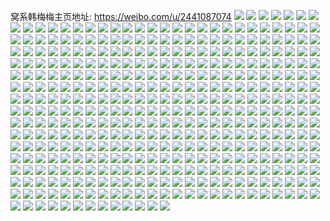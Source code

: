 窝系韩梅梅主页地址: https://weibo.com/u/2441087074 
![](https://wx4.sinaimg.cn/mw2000/91800862gy1h94x8lfsxlj21o0280u0x.jpg) 
![](https://wx4.sinaimg.cn/mw2000/91800862gy1h94x8i2te9j20zu1bswmx.jpg) 
![](https://wx4.sinaimg.cn/mw2000/91800862gy1h926am99cmj20u0140n4k.jpg) 
![](https://wx4.sinaimg.cn/mw2000/91800862gy1h926c8pahfj20u01407c0.jpg) 
![](https://wx4.sinaimg.cn/mw2000/91800862gy1h8ytl2ix1bj21o01o0b29.jpg) 
![](https://wx4.sinaimg.cn/mw2000/91800862gy1h8pv87jjobj22c0340qv6.jpg) 
![](https://wx4.sinaimg.cn/mw2000/91800862gy1h8pv88ldgyj21o0280e81.jpg) 
![](https://wx4.sinaimg.cn/mw2000/91800862gy1h8ilmtrz04j20u0140qf3.jpg) 
![](https://wx4.sinaimg.cn/mw2000/91800862gy1h8ilmstefcj20u014048x.jpg) 
![](https://wx4.sinaimg.cn/mw2000/91800862gy1h8ilmuq4b1j20u0140qdz.jpg) 
![](https://wx4.sinaimg.cn/mw2000/91800862gy1h7unqvkk6cj20u0140tgi.jpg) 
![](https://wx4.sinaimg.cn/mw2000/91800862gy1h7unqxa21rj20u01407d3.jpg) 
![](https://wx4.sinaimg.cn/mw2000/91800862gy1h7unqtuk17j20u0140ajt.jpg) 
![](https://wx4.sinaimg.cn/mw2000/91800862gy1h7e83n4mzsj20u01407a3.jpg) 
![](https://wx4.sinaimg.cn/mw2000/91800862gy1h7e83mdcedj21910u0dm4.jpg) 
![](https://wx4.sinaimg.cn/mw2000/91800862gy1h6topu2oz3j20u014044p.jpg) 
![](https://wx4.sinaimg.cn/mw2000/91800862gy1h6topv4bf2j20u0140tfm.jpg) 
![](https://wx4.sinaimg.cn/mw2000/91800862gy1h6topvx2ydj20u01400z2.jpg) 
![](https://wx4.sinaimg.cn/mw2000/91800862gy1h6topwpe1qj20u0140tef.jpg) 
![](https://wx4.sinaimg.cn/mw2000/91800862gy1h6topxj2zmj20u00u0tfv.jpg) 
![](https://wx4.sinaimg.cn/mw2000/91800862gy1h6topyb541j20u014077e.jpg) 
![](https://wx4.sinaimg.cn/mw2000/91800862gy1h6toqwf65dj20u01hcwom.jpg) 
![](https://wx4.sinaimg.cn/mw2000/91800862gy1h6toqyllaij20u014010z.jpg) 
![](https://wx4.sinaimg.cn/mw2000/91800862gy1h6toqzb017j20u0140wm6.jpg) 
![](https://wx4.sinaimg.cn/mw2000/91800862gy1h6tnv7h1zwj20u0140tg3.jpg) 
![](https://wx4.sinaimg.cn/mw2000/91800862gy1h6tnvavykoj20u0140n1j.jpg) 
![](https://wx4.sinaimg.cn/mw2000/91800862gy1h6tnv63gmqj21040u07cy.jpg) 
![](https://wx4.sinaimg.cn/mw2000/91800862gy1h6tnv88abvj20u0140ahv.jpg) 
![](https://wx4.sinaimg.cn/mw2000/91800862gy1h6tnv902rwj20u0140gsi.jpg) 
![](https://wx4.sinaimg.cn/mw2000/91800862gy1h6tnv6ocdnj20u0140q9e.jpg) 
![](https://wx4.sinaimg.cn/mw2000/91800862gy1h6tnvaby08j20u0140agk.jpg) 
![](https://wx4.sinaimg.cn/mw2000/91800862gy1h6sf1fq8a6j22801o0hdt.jpg) 
![](https://wx4.sinaimg.cn/mw2000/91800862gy1h6sf1gz3paj22801o07wh.jpg) 
![](https://wx4.sinaimg.cn/mw2000/91800862gy1h6r76i404qj20u0140ais.jpg) 
![](https://wx4.sinaimg.cn/mw2000/91800862gy1h6r76lemrij20u014045z.jpg) 
![](https://wx4.sinaimg.cn/mw2000/91800862gy1h6r76h774rj20u0141gv1.jpg) 
![](https://wx4.sinaimg.cn/mw2000/91800862gy1h6r76lwgjqj20u01407at.jpg) 
![](https://wx4.sinaimg.cn/mw2000/91800862gy1h6isfou8ylj20u01400yr.jpg) 
![](https://wx4.sinaimg.cn/mw2000/91800862gy1h6hxjxf6kcj20u0140gxv.jpg) 
![](https://wx4.sinaimg.cn/mw2000/91800862gy1h6hxjy7yodj20u0140476.jpg) 
![](https://wx4.sinaimg.cn/mw2000/91800862gy1h6hxov1687j20u0140ajh.jpg) 
![](https://wx4.sinaimg.cn/mw2000/91800862gy1h6hxky7hxwj20u0140dlt.jpg) 
![](https://wx4.sinaimg.cn/mw2000/91800862gy1h61vdykl9aj21o0280npe.jpg) 
![](https://wx4.sinaimg.cn/mw2000/91800862gy1h61ve5c5apj21o0280qi6.jpg) 
![](https://wx4.sinaimg.cn/mw2000/91800862gy1h61vkxe73hj21rl2csb2a.jpg) 
![](https://wx4.sinaimg.cn/mw2000/91800862gy1h61vlhpvhcj20n01dsgm2.jpg) 
![](https://wx4.sinaimg.cn/mw2000/91800862gy1h5uwpwcfuhj21ua2gdb29.jpg) 
![](https://wx4.sinaimg.cn/mw2000/91800862gy1h5kdxq30nkj20ty13xtee.jpg) 
![](https://wx4.sinaimg.cn/mw2000/91800862gy1h5gw76jc5cj20u0141439.jpg) 
![](https://wx4.sinaimg.cn/mw2000/91800862gy1h5gw75sv1lj20u0140ags.jpg) 
![](https://wx4.sinaimg.cn/mw2000/91800862gy1h5gw77davaj20u014044x.jpg) 
![](https://wx4.sinaimg.cn/mw2000/91800862gy1h54d8j3qazj20u0140q9a.jpg) 
![](https://wx4.sinaimg.cn/mw2000/91800862gy1h54d8grd65j20u014043y.jpg) 
![](https://wx4.sinaimg.cn/mw2000/91800862gy1h54d8jld78j20u014043n.jpg) 
![](https://wx4.sinaimg.cn/mw2000/91800862gy1h54d8l6ptjj20u01407ef.jpg) 
![](https://wx4.sinaimg.cn/mw2000/91800862gy1h54d8iizklj20u0140k1e.jpg) 
![](https://wx4.sinaimg.cn/mw2000/91800862gy1h4x545h32vj20u014044g.jpg) 
![](https://wx4.sinaimg.cn/mw2000/91800862gy1h4x54avgn2j20u01407a4.jpg) 
![](https://wx4.sinaimg.cn/mw2000/91800862gy1h4x5469b8cj20u0140gs5.jpg) 
![](https://wx4.sinaimg.cn/mw2000/91800862gy1h4x547dqicj20u0140wn6.jpg) 
![](https://wx4.sinaimg.cn/mw2000/91800862gy1h4x547ynkfj20u0140ahg.jpg) 
![](https://wx4.sinaimg.cn/mw2000/91800862gy1h4x544muqfj20u00usafd.jpg) 
![](https://wx4.sinaimg.cn/mw2000/91800862gy1h4hdgt6pwsj20u0140n7b.jpg) 
![](https://wx4.sinaimg.cn/mw2000/91800862gy1h4hdgtu8qlj20u0140agl.jpg) 
![](https://wx4.sinaimg.cn/mw2000/91800862gy1h4hdgsh8ivj20u0140jyf.jpg) 
![](https://wx4.sinaimg.cn/mw2000/91800862gy1h4hdgv424cj20u0140n3g.jpg) 
![](https://wx4.sinaimg.cn/mw2000/91800862gy1h4fus2hd6yj22c03401l0.jpg) 
![](https://wx4.sinaimg.cn/mw2000/91800862gy1h4f5o2kuf0j20u0140qeg.jpg) 
![](https://wx4.sinaimg.cn/mw2000/91800862gy1h4f5o3v3z0j20u0140dr5.jpg) 
![](https://wx4.sinaimg.cn/mw2000/91800862gy1h4f5o11qy4j20u00u0gqe.jpg) 
![](https://wx4.sinaimg.cn/mw2000/91800862gy1h428lshvftj20u0140qb6.jpg) 
![](https://wx4.sinaimg.cn/mw2000/91800862gy1h428lx63x7j20u0140tfg.jpg) 
![](https://wx4.sinaimg.cn/mw2000/91800862gy1h3kwgswjcaj20u01h7n89.jpg) 
![](https://wx4.sinaimg.cn/mw2000/91800862gy1h3kwgydjkzj20u0141n1z.jpg) 
![](https://wx4.sinaimg.cn/mw2000/91800862gy1h3kwgwwrrxj20u01h7qox.jpg) 
![](https://wx4.sinaimg.cn/mw2000/91800862gy1h3kwh195qqj20u014011v.jpg) 
![](https://wx4.sinaimg.cn/mw2000/91800862gy1h3kwgv7f9uj20n01dswih.jpg) 
![](https://wx4.sinaimg.cn/mw2000/91800862gy1h3kwgxr4s0j20u01h7dyp.jpg) 
![](https://wx4.sinaimg.cn/mw2000/91800862gy1h3jrav24ydj21o02807wi.jpg) 
![](https://wx4.sinaimg.cn/mw2000/91800862gy1h38ypzc5s0j20u01hck75.jpg) 
![](https://wx4.sinaimg.cn/mw2000/91800862gy1h38yq1j1zjj20n00uoaea.jpg) 
![](https://wx4.sinaimg.cn/mw2000/91800862gy1h38ysrqcu1j20u0140qen.jpg) 
![](https://wx4.sinaimg.cn/mw2000/91800862gy1h2xnrfm6u2j20u0140n99.jpg) 
![](https://wx4.sinaimg.cn/mw2000/91800862gy1h2xnrgazmdj20u0140dmf.jpg) 
![](https://wx4.sinaimg.cn/mw2000/91800862gy1h2xnrgvp6pj20u0140jya.jpg) 
![](https://wx4.sinaimg.cn/mw2000/91800862gy1h2xnrkk7daj20u014011d.jpg) 
![](https://wx4.sinaimg.cn/mw2000/91800862gy1h2xnrlmdo2j20u0140wp6.jpg) 
![](https://wx4.sinaimg.cn/mw2000/91800862gy1h2xnrm754sj20u0140dsg.jpg) 
![](https://wx4.sinaimg.cn/mw2000/91800862gy1h2xnrng674j20u014016c.jpg) 
![](https://wx4.sinaimg.cn/mw2000/91800862gy1h2xnro1rk4j20u0140ahx.jpg) 
![](https://wx4.sinaimg.cn/mw2000/91800862gy1h20xszn72pj20u0140ten.jpg) 
![](https://wx4.sinaimg.cn/mw2000/91800862gy1h1ubl59m5pj20u01407iy.jpg) 
![](https://wx4.sinaimg.cn/mw2000/91800862gy1h1ubl225edj20u013m4c8.jpg) 
![](https://wx4.sinaimg.cn/mw2000/91800862gy1h1ubl2lgnoj20u00u0afw.jpg) 
![](https://wx4.sinaimg.cn/mw2000/91800862gy1h1ubjqk7nqj20u014145z.jpg) 
![](https://wx4.sinaimg.cn/mw2000/91800862gy1h1ubjrzlzdj20u0140dmw.jpg) 
![](https://wx4.sinaimg.cn/mw2000/91800862gy1h1ubjr3tttj20u012w10x.jpg) 
![](https://wx4.sinaimg.cn/mw2000/91800862gy1h1ubjsnl9aj20u01407cy.jpg) 
![](https://wx4.sinaimg.cn/mw2000/91800862gy1h1ubjohlwej20u0140dp2.jpg) 
![](https://wx4.sinaimg.cn/mw2000/91800862gy1h07frsewj4j20u0140gpk.jpg) 
![](https://wx4.sinaimg.cn/mw2000/91800862gy1gilnw50tfcj20vc15skdz.jpg) 
![](https://wx4.sinaimg.cn/mw2000/91800862gy1gilnw6d0quj22c02c04qp.jpg) 
![](https://wx4.sinaimg.cn/mw2000/91800862gy1gilnw6uyzej20j60fcq4a.jpg) 
![](https://wx4.sinaimg.cn/mw2000/91800862gy1gilnw3m3rjj22c0340npd.jpg) 
![](https://wx4.sinaimg.cn/mw2000/91800862gy1gif9vms013j20vc15sk6s.jpg) 
![](https://wx4.sinaimg.cn/mw2000/91800862gy1gif9vgwct2j20vc15sanq.jpg) 
![](https://wx4.sinaimg.cn/mw2000/91800862gy1gif9w70uvpj22c02c0x6q.jpg) 
![](https://wx4.sinaimg.cn/mw2000/91800862gy1gif9wayav7j20u01hcamq.jpg) 
![](https://wx4.sinaimg.cn/mw2000/91800862gy1gif9wq2xmdj22c02c0x6p.jpg) 
![](https://wx4.sinaimg.cn/mw2000/91800862gy1gif9wtfe21j20vb0vcn69.jpg) 
![](https://wx4.sinaimg.cn/mw2000/91800862gy1ghhosi5kfsj21s02dcb29.jpg) 
![](https://wx4.sinaimg.cn/mw2000/91800862gy1ghhosn7zvkj21s02dcb29.jpg) 
![](https://wx4.sinaimg.cn/mw2000/91800862gy1ghhosvrmxrj21s02dcnpd.jpg) 
![](https://wx4.sinaimg.cn/mw2000/91800862gy1ghhosdef8bj22dc1s0npd.jpg) 
![](https://wx4.sinaimg.cn/mw2000/91800862gy1ghbqinpdkcj20vc15sti2.jpg) 
![](https://wx4.sinaimg.cn/mw2000/91800862gy1ghbqilzn38j20vc15swp7.jpg) 
![](https://wx4.sinaimg.cn/mw2000/91800862gy1ggwnmwf648j22c0340hdt.jpg) 
![](https://wx4.sinaimg.cn/mw2000/91800862gy1ggwnmhgwsbj20vc15snfi.jpg) 
![](https://wx4.sinaimg.cn/mw2000/91800862gy1ggwnmf00a9j20vc0vcnb8.jpg) 
![](https://wx4.sinaimg.cn/mw2000/91800862gy1ggqv81k7m5j20vc0vc4n5.jpg) 
![](https://wx4.sinaimg.cn/mw2000/91800862ly1ggb1p89ujmj20vc15snje.jpg) 
![](https://wx4.sinaimg.cn/mw2000/91800862ly1ggb1pami1mj215s0vc1kx.jpg) 
![](https://wx4.sinaimg.cn/mw2000/91800862ly1ggb1pc28d8j215s0vctmm.jpg) 
![](https://wx4.sinaimg.cn/mw2000/91800862ly1ggb1p5w35pj22c0340kjl.jpg) 
![](https://wx4.sinaimg.cn/mw2000/91800862ly1ggb1pdk6quj20vc0vctpg.jpg) 
![](https://wx4.sinaimg.cn/mw2000/91800862ly1gejvt9ftd2j22io1w0npe.jpg) 
![](https://wx4.sinaimg.cn/mw2000/91800862ly1gejvte0tgvj21w02io7wi.jpg) 
![](https://wx4.sinaimg.cn/mw2000/91800862ly1gejvtj2uqhj22io1w0npe.jpg) 
![](https://wx4.sinaimg.cn/mw2000/91800862ly1gejvtmw717j23402c07wh.jpg) 
![](https://wx4.sinaimg.cn/mw2000/91800862ly1gejvty1hayj22ds1sc4qw.jpg) 
![](https://wx4.sinaimg.cn/mw2000/91800862ly1geiozbsb5xj21s41s4e83.jpg) 
![](https://wx4.sinaimg.cn/mw2000/91800862ly1geiozfofokj21kx1kxnpd.jpg) 
![](https://wx4.sinaimg.cn/mw2000/91800862ly1gdbsd7nr4bj20vc15saux.jpg) 
![](https://wx4.sinaimg.cn/mw2000/91800862ly1gcm5ch4t35j20vc15sgzf.jpg) 
![](https://wx4.sinaimg.cn/mw2000/91800862ly1gcm5cq9cjcj22c02c0x6p.jpg) 
![](https://wx4.sinaimg.cn/mw2000/91800862ly1gcm5cm6nlnj20n01ds1ky.jpg) 
![](https://wx4.sinaimg.cn/mw2000/91800862ly1gcm5crwyndj20vc15s1a7.jpg) 
![](https://wx4.sinaimg.cn/mw2000/91800862ly1gc4visj03xj21o02804qr.jpg) 
![](https://wx4.sinaimg.cn/mw2000/91800862ly1gc4vix1o3jj21m41m47wi.jpg) 
![](https://wx4.sinaimg.cn/mw2000/91800862ly1gc4vimu3nwj21k91o0hdu.jpg) 
![](https://wx4.sinaimg.cn/mw2000/91800862ly1gc4vj2inakj20vc15sk5z.jpg) 
![](https://wx4.sinaimg.cn/mw2000/91800862ly1gc4vj12oorj21o02804qq.jpg) 
![](https://wx4.sinaimg.cn/mw2000/91800862ly1gc3uu7df6rj20u00u0jxn.jpg) 
![](https://wx4.sinaimg.cn/mw2000/91800862ly1gc3uuagk73j22c02c01kx.jpg) 
![](https://wx4.sinaimg.cn/mw2000/91800862ly1gc3ux6ch10j20u00u0dve.jpg) 
![](https://wx4.sinaimg.cn/mw2000/91800862ly1gbwzrohzkmj22c02c0nmj.jpg) 
![](https://wx4.sinaimg.cn/mw2000/91800862ly1gbwzrqbdjtj20u00u0ahz.jpg) 
![](https://wx4.sinaimg.cn/mw2000/91800862ly1gbwzrrp0b6j20u00u0421.jpg) 
![](https://wx4.sinaimg.cn/mw2000/91800862ly1gbqy429zb9j20tn0tnn1z.jpg) 
![](https://wx4.sinaimg.cn/mw2000/91800862ly1gbqy41326ej20r30r3tfp.jpg) 
![](https://wx4.sinaimg.cn/mw2000/91800862ly1gbqy48b11uj20u0140gz2.jpg) 
![](https://wx4.sinaimg.cn/mw2000/91800862ly1gbqy4b1f0hj20t50t5k2x.jpg) 
![](https://wx4.sinaimg.cn/mw2000/91800862ly1gbqy4cxyjhj21400u0to1.jpg) 
![](https://wx4.sinaimg.cn/mw2000/91800862ly1gbgszlcfz7j23402c0kjl.jpg) 
![](https://wx4.sinaimg.cn/mw2000/91800862ly1gbgszo4wy6j22c0340dzh.jpg) 
![](https://wx4.sinaimg.cn/mw2000/91800862ly1gbgszu6d0zj21s52o719y.jpg) 
![](https://wx4.sinaimg.cn/mw2000/91800862ly1gbgszvrzpij20yi0yidnu.jpg) 
![](https://wx4.sinaimg.cn/mw2000/91800862ly1gbgszrzs71j22c02c0e81.jpg) 
![](https://wx4.sinaimg.cn/mw2000/91800862ly1gbgszz0ae0j23402c0e81.jpg) 
![](https://wx4.sinaimg.cn/mw2000/91800862ly1gbgt01kphqj22c02c0as2.jpg) 
![](https://wx4.sinaimg.cn/mw2000/91800862ly1gb96fuklt8j20u0140n7g.jpg) 
![](https://wx4.sinaimg.cn/mw2000/91800862ly1gb96ft7m4ij20q30yuahy.jpg) 
![](https://wx4.sinaimg.cn/mw2000/91800862ly1gb96fvth75j20jk0eggna.jpg) 
![](https://wx4.sinaimg.cn/mw2000/91800862ly1gasmbd5vf2j22c02c0e2j.jpg) 
![](https://wx4.sinaimg.cn/mw2000/91800862ly1gam0lxegl3j21sg1scnpd.jpg) 
![](https://wx4.sinaimg.cn/mw2000/91800862ly1gam0m6f2pqj21sg1sc4qt.jpg) 
![](https://wx4.sinaimg.cn/mw2000/91800862ly1gam0ludhffj20u00u0dod.jpg) 
![](https://wx4.sinaimg.cn/mw2000/91800862ly1gam0ma3z6rj22c02c01kx.jpg) 
![](https://wx4.sinaimg.cn/mw2000/91800862ly1gahhvsmonqj21jy1jyb29.jpg) 
![](https://wx4.sinaimg.cn/mw2000/91800862ly1gafsj96pdoj20u0140h9r.jpg) 
![](https://wx4.sinaimg.cn/mw2000/91800862ly1gafsi6hztyj20u00u0tsa.jpg) 
![](https://wx4.sinaimg.cn/mw2000/91800862ly1gafsi2vv0nj22io1w0b2b.jpg) 
![](https://wx4.sinaimg.cn/mw2000/91800862ly1gafsifi1ukj21w02ioe83.jpg) 
![](https://wx4.sinaimg.cn/mw2000/91800862ly1gafsin20zaj21w02ionpe.jpg) 
![](https://wx4.sinaimg.cn/mw2000/91800862ly1gafsiyisooj21w02iox6p.jpg) 
![](https://wx4.sinaimg.cn/mw2000/91800862ly1gafsj4ugodj21w02iou0x.jpg) 
![](https://wx4.sinaimg.cn/mw2000/91800862ly1gafsis0gfej21w02io7wh.jpg) 
![](https://wx4.sinaimg.cn/mw2000/91800862ly1gaeylfek91j20u0140khm.jpg) 
![](https://wx4.sinaimg.cn/mw2000/91800862ly1gaeykijxaaj22gc1w0npe.jpg) 
![](https://wx4.sinaimg.cn/mw2000/91800862ly1gaeykmsnlyj21w02ionpd.jpg) 
![](https://wx4.sinaimg.cn/mw2000/91800862ly1gaeykqseg7j21w02ioqv5.jpg) 
![](https://wx4.sinaimg.cn/mw2000/91800862ly1gaeykzjji5j21w02iohdv.jpg) 
![](https://wx4.sinaimg.cn/mw2000/91800862ly1gaeyl64d7aj21w02ioe83.jpg) 
![](https://wx4.sinaimg.cn/mw2000/91800862ly1gaeylclyiqj21w02io7wj.jpg) 
![](https://wx4.sinaimg.cn/mw2000/91800862ly1gaeylmc9btj21w02io1l0.jpg) 
![](https://wx4.sinaimg.cn/mw2000/91800862ly1gaeylty2yqj21w02iox6r.jpg) 
![](https://wx4.sinaimg.cn/mw2000/91800862gy1gacqwbb2frj20r00r0wng.jpg) 
![](https://wx4.sinaimg.cn/mw2000/91800862gy1gacqwmyyy4j20u01407h6.jpg) 
![](https://wx4.sinaimg.cn/mw2000/91800862gy1gacqwda686j21rp1rpb2a.jpg) 
![](https://wx4.sinaimg.cn/mw2000/91800862gy1gacqwk1imcj21w02ioqv6.jpg) 
![](https://wx4.sinaimg.cn/mw2000/91800862gy1gacqwl33a4j20u00u0h3w.jpg) 
![](https://wx4.sinaimg.cn/mw2000/91800862gy1gacqwm7zkcj20u00u04ie.jpg) 
![](https://wx4.sinaimg.cn/mw2000/91800862gy1gabidt21ufj20u0140qd3.jpg) 
![](https://wx4.sinaimg.cn/mw2000/91800862gy1gabidtz2wnj20u0140tib.jpg) 
![](https://wx4.sinaimg.cn/mw2000/91800862gy1gabids4pbbj21400u0n70.jpg) 
![](https://wx4.sinaimg.cn/mw2000/91800862gy1gabidunqeej20p80oedn4.jpg) 
![](https://wx4.sinaimg.cn/mw2000/91800862ly1gaawhgosu2j20u0140akz.jpg) 
![](https://wx4.sinaimg.cn/mw2000/91800862ly1ga9au759m5j20tg178gqq.jpg) 
![](https://wx4.sinaimg.cn/mw2000/91800862ly1ga9atigdxaj22c0340n7y.jpg) 
![](https://wx4.sinaimg.cn/mw2000/91800862ly1ga9atmmdrzj23402c07wh.jpg) 
![](https://wx4.sinaimg.cn/mw2000/91800862ly1ga9atpumm6j22aq24tx6p.jpg) 
![](https://wx4.sinaimg.cn/mw2000/91800862ly1ga9ats8i9gj21o01o0hdt.jpg) 
![](https://wx4.sinaimg.cn/mw2000/91800862ly1g9x8oqeghgj22c02c0npd.jpg) 
![](https://wx4.sinaimg.cn/mw2000/91800862ly1g9fsfvgxxjj21w01w0x6r.jpg) 
![](https://wx4.sinaimg.cn/mw2000/91800862ly1g9fshsz53kj20yo0u0q52.jpg) 
![](https://wx4.sinaimg.cn/mw2000/91800862ly1g9fshud3p7j20u0140wrs.jpg) 
![](https://wx4.sinaimg.cn/mw2000/91800862ly1g96015zuzuj21w01w0qv5.jpg) 
![](https://wx4.sinaimg.cn/mw2000/91800862ly1g9601bv0pgj21w01w0b2a.jpg) 
![](https://wx4.sinaimg.cn/mw2000/91800862ly1g9602bs14yj20u00u01kx.jpg) 
![](https://wx4.sinaimg.cn/mw2000/91800862ly1g9601f0vwij21o027ukjl.jpg) 
![](https://wx4.sinaimg.cn/mw2000/91800862ly1g9601hzcwpj22c02c01kx.jpg) 
![](https://wx4.sinaimg.cn/mw2000/91800862ly1g9601kzb72j20u01407fg.jpg) 
![](https://wx4.sinaimg.cn/mw2000/91800862ly1g9601vobvuj22c0340kjl.jpg) 
![](https://wx4.sinaimg.cn/mw2000/91800862ly1g9601q5fktj22c0340e81.jpg) 
![](https://wx4.sinaimg.cn/mw2000/91800862gy1g8v43i38vwj20y30j40ve.jpg) 
![](https://wx4.sinaimg.cn/mw2000/91800862gy1g87ut3sx47j22ds1sg4qq.jpg) 
![](https://wx4.sinaimg.cn/mw2000/91800862gy1g87ut77nhaj22c02c0b29.jpg) 
![](https://wx4.sinaimg.cn/mw2000/91800862gy1g87uta9zpej20u00u0ngs.jpg) 
![](https://wx4.sinaimg.cn/mw2000/91800862gy1g87utgkvcyj22c03407wj.jpg) 
![](https://wx4.sinaimg.cn/mw2000/91800862gy1g87utkml4wj21w01w0u0x.jpg) 
![](https://wx4.sinaimg.cn/mw2000/91800862gy1g87utqx3vcj22c03407wj.jpg) 
![](https://wx4.sinaimg.cn/mw2000/91800862gy1g87utt6i41j20pz0pzwlo.jpg) 
![](https://wx4.sinaimg.cn/mw2000/91800862gy1g87usyapvcj22c02c07wh.jpg) 
![](https://wx4.sinaimg.cn/mw2000/91800862gy1g87uu17upvj22c02c07wj.jpg) 
![](https://wx4.sinaimg.cn/mw2000/91800862gy1g87uq0rbumj22c02c0e83.jpg) 
![](https://wx4.sinaimg.cn/mw2000/91800862gy1g87uq7gunij22c02c0hdu.jpg) 
![](https://wx4.sinaimg.cn/mw2000/91800862gy1g87uqe9ydej22c02c0e82.jpg) 
![](https://wx4.sinaimg.cn/mw2000/91800862gy1g87uprwxiyj22c02c01kx.jpg) 
![](https://wx4.sinaimg.cn/mw2000/91800862gy1g87uqk82iaj22c02c0kjm.jpg) 
![](https://wx4.sinaimg.cn/mw2000/91800862gy1g86b7z5bqbj20rg0w4jt1.jpg) 
![](https://wx4.sinaimg.cn/mw2000/91800862gy1g86b99fvawj20yd14x429.jpg) 
![](https://wx4.sinaimg.cn/mw2000/91800862ly1g7y2qa2iumj23402c0u0y.jpg) 
![](https://wx4.sinaimg.cn/mw2000/91800862ly1g7y2qemo2ij22c02c0hdu.jpg) 
![](https://wx4.sinaimg.cn/mw2000/91800862ly1g7y2qhvk99j22c02c04qp.jpg) 
![](https://wx4.sinaimg.cn/mw2000/91800862ly1g7y2q4jrzaj22c02c0qqp.jpg) 
![](https://wx4.sinaimg.cn/mw2000/91800862ly1g7y2qlmqbsj213w0u0e81.jpg) 
![](https://wx4.sinaimg.cn/mw2000/91800862ly1g7y2rff2t9j213w0u07wh.jpg) 
![](https://wx4.sinaimg.cn/mw2000/91800862ly1g7pgwthhuhj22c0340k03.jpg) 
![](https://wx4.sinaimg.cn/mw2000/91800862ly1g7foazyr5uj22c02c0x6p.jpg) 
![](https://wx4.sinaimg.cn/mw2000/91800862ly1g7focbyeklj22c02c04qq.jpg) 
![](https://wx4.sinaimg.cn/mw2000/91800862ly1g74eu1kzw8j20u00u0dqk.jpg) 
![](https://wx4.sinaimg.cn/mw2000/91800862ly1g74eu89ukij20u00u0tgw.jpg) 
![](https://wx4.sinaimg.cn/mw2000/91800862ly1g74eu6vo8rj20u00u0k0d.jpg) 
![](https://wx4.sinaimg.cn/mw2000/91800862ly1g6wizecdjpj22c02c0u0x.jpg) 
![](https://wx4.sinaimg.cn/mw2000/91800862ly1g6wizk2q7kj21o01o0b2a.jpg) 
![](https://wx4.sinaimg.cn/mw2000/91800862ly1g6wiznhr9ej22c02c04qp.jpg) 
![](https://wx4.sinaimg.cn/mw2000/91800862ly1g6wiz9rj79j21o01o0e81.jpg) 
![](https://wx4.sinaimg.cn/mw2000/91800862ly1g6wj2awkssj21o01o04qq.jpg) 
![](https://wx4.sinaimg.cn/mw2000/91800862ly1g6wj353jh7j21o01o0kjl.jpg) 
![](https://wx4.sinaimg.cn/mw2000/91800862ly1g6n1g6d9ghj22c02c04qp.jpg) 
![](https://wx4.sinaimg.cn/mw2000/91800862ly1g6kzxdqc7dj20u0140dyz.jpg) 
![](https://wx4.sinaimg.cn/mw2000/91800862ly1g6kzyhxnadj21sg2ds4qu.jpg) 
![](https://wx4.sinaimg.cn/mw2000/91800862ly1g6kzysoyljj22ds1sgb2f.jpg) 
![](https://wx4.sinaimg.cn/mw2000/91800862ly1g6kzywo520j21400u0b29.jpg) 
![](https://wx4.sinaimg.cn/mw2000/91800862ly1g6kzy7vcvgj20sh0shtiv.jpg) 
![](https://wx4.sinaimg.cn/mw2000/91800862ly1g6kzxnxy3mj22402tcu0z.jpg) 
![](https://wx4.sinaimg.cn/mw2000/91800862ly1g6kzxuxaoyj22c02c01kx.jpg) 
![](https://wx4.sinaimg.cn/mw2000/91800862ly1g6kzxbdw4hj22c02c0b29.jpg) 
![](https://wx4.sinaimg.cn/mw2000/91800862ly1g6kzza6r2qj20u0140jyv.jpg) 
![](https://wx4.sinaimg.cn/mw2000/91800862ly1g5x8vz4tz5j22c02c01kx.jpg) 
![](https://wx4.sinaimg.cn/mw2000/91800862ly1g5x8w1fnh7j23402c04qp.jpg) 
![](https://wx4.sinaimg.cn/mw2000/91800862ly1g5x8w83qpvj22c02c0e82.jpg) 
![](https://wx4.sinaimg.cn/mw2000/91800862ly1g5x8woz99ej22c02c0qv5.jpg) 
![](https://wx4.sinaimg.cn/mw2000/91800862ly1g5x8w8odhsj20u00u07bl.jpg) 
![](https://wx4.sinaimg.cn/mw2000/91800862ly1g5x8w93fvjj20u00u0dqn.jpg) 
![](https://wx4.sinaimg.cn/mw2000/91800862ly1g5x8wqp782j21sg1sc7wh.jpg) 
![](https://wx4.sinaimg.cn/mw2000/91800862ly1g5x8vxgmz0j20tu0tutgr.jpg) 
![](https://wx4.sinaimg.cn/mw2000/91800862ly1g5x8xhpx7rj20u00tztxd.jpg) 
![](https://wx4.sinaimg.cn/mw2000/91800862ly1g58ybunsipj21o027uhc9.jpg) 
![](https://wx4.sinaimg.cn/mw2000/91800862ly1g58ybsg292j21sg1scb2c.jpg) 
![](https://wx4.sinaimg.cn/mw2000/91800862ly1g58ybzsefij20u00u0wzv.jpg) 
![](https://wx4.sinaimg.cn/mw2000/91800862ly1g51wzc50pdj22c02c0tsa.jpg) 
![](https://wx4.sinaimg.cn/mw2000/91800862ly1g51wze3n26j22c02c0qv1.jpg) 
![](https://wx4.sinaimg.cn/mw2000/91800862ly1g4zk4o89n2j22c02c07wh.jpg) 
![](https://wx4.sinaimg.cn/mw2000/91800862ly1g4zk3rtbowj21sg1sgkhh.jpg) 
![](https://wx4.sinaimg.cn/mw2000/91800862ly1g4zk4qrfh3j22c02c07wh.jpg) 
![](https://wx4.sinaimg.cn/mw2000/91800862ly1g4zk5ddqrsj21sg1scqv7.jpg) 
![](https://wx4.sinaimg.cn/mw2000/91800862ly1g4zk5r4a2vj21sg1scb2b.jpg) 
![](https://wx4.sinaimg.cn/mw2000/91800862ly1g4zk67ln4lj21sg1sckjn.jpg) 
![](https://wx4.sinaimg.cn/mw2000/91800862ly1g4znwgxwbvj21sg1scqv8.jpg) 
![](https://wx4.sinaimg.cn/mw2000/91800862ly1g4vzqiml1qj22c02c04qp.jpg) 
![](https://wx4.sinaimg.cn/mw2000/91800862ly1g4vzqkpzpsj22c02c0kiw.jpg) 
![](https://wx4.sinaimg.cn/mw2000/91800862ly1g4vzqmpuy7j22c02c0x5g.jpg) 
![](https://wx4.sinaimg.cn/mw2000/91800862ly1g4vzqnowuxj21400u0wlm.jpg) 
![](https://wx4.sinaimg.cn/mw2000/91800862ly1g4vzqnxr7xj20ks0nxmyo.jpg) 
![](https://wx4.sinaimg.cn/mw2000/91800862ly1g4vzoey7fmj22c02c07wh.jpg) 
![](https://wx4.sinaimg.cn/mw2000/91800862ly1g4vzohfjzhj22c02c07wh.jpg) 
![](https://wx4.sinaimg.cn/mw2000/91800862ly1g4vzoj97jrj22c02c0txp.jpg) 
![](https://wx4.sinaimg.cn/mw2000/91800862ly1g4vzol30kzj22c02c04qp.jpg) 
![](https://wx4.sinaimg.cn/mw2000/91800862ly1g4vzoo2zl7j22c02c0qsx.jpg) 
![](https://wx4.sinaimg.cn/mw2000/91800862ly1g4vzocw7tgj22c02c01kx.jpg) 
![](https://wx4.sinaimg.cn/mw2000/91800862ly1g4vzopr33jj22c02c04qp.jpg) 
![](https://wx4.sinaimg.cn/mw2000/91800862ly1g4vzor61krj22c02c019h.jpg) 
![](https://wx4.sinaimg.cn/mw2000/91800862ly1g4uvss9nshj22c02c0b25.jpg) 
![](https://wx4.sinaimg.cn/mw2000/91800862ly1g4u1mtabopj21o01o0x55.jpg) 
![](https://wx4.sinaimg.cn/mw2000/91800862ly1g4u1m83xehj21sg1scb29.jpg) 
![](https://wx4.sinaimg.cn/mw2000/91800862ly1g4u1msw6y0j21sg1sc7wh.jpg) 
![](https://wx4.sinaimg.cn/mw2000/91800862ly1g4u1mzdli8j22c02c0nkt.jpg) 
![](https://wx4.sinaimg.cn/mw2000/91800862ly1g4u1n14hnbj22c02c01kx.jpg) 
![](https://wx4.sinaimg.cn/mw2000/91800862ly1g4u1mxu314j22c02c0qnl.jpg) 
![](https://wx4.sinaimg.cn/mw2000/91800862gy1g4px0wfs37j23402c0kjl.jpg) 
![](https://wx4.sinaimg.cn/mw2000/91800862gy1g4px0y6wk6j22c02c0qni.jpg) 
![](https://wx4.sinaimg.cn/mw2000/91800862gy1g4px117ws0j22c02c0x6q.jpg) 
![](https://wx4.sinaimg.cn/mw2000/91800862gy1g4px135s7wj22c02c0ayq.jpg) 
![](https://wx4.sinaimg.cn/mw2000/91800862gy1g4px14xqvqj22c02c0x2l.jpg) 
![](https://wx4.sinaimg.cn/mw2000/91800862gy1g4px16bbp5j22c02c01an.jpg) 
![](https://wx4.sinaimg.cn/mw2000/91800862gy1g4px17r317j22c02c0ash.jpg) 
![](https://wx4.sinaimg.cn/mw2000/91800862gy1g4px19ltn1j22c02c04qp.jpg) 
![](https://wx4.sinaimg.cn/mw2000/91800862gy1g4o671upr2j22c02c0hah.jpg) 
![](https://wx4.sinaimg.cn/mw2000/91800862gy1g4o674b8y3j23402c01ky.jpg) 
![](https://wx4.sinaimg.cn/mw2000/91800862gy1g4mnvbac1bj21vn1vne82.jpg) 
![](https://wx4.sinaimg.cn/mw2000/91800862gy1g4mnvcftsnj22c02c0wyb.jpg) 
![](https://wx4.sinaimg.cn/mw2000/91800862gy1g4mnvd4hq7j20p00p042m.jpg) 
![](https://wx4.sinaimg.cn/mw2000/91800862gy1g4i5o3asssj22c02c0e81.jpg) 
![](https://wx4.sinaimg.cn/mw2000/91800862gy1g4dhb2kkg5j21sg2dsb2a.jpg) 
![](https://wx4.sinaimg.cn/mw2000/91800862gy1g4dhb3m3inj21q91q94qp.jpg) 
![](https://wx4.sinaimg.cn/mw2000/91800862gy1g4dhb50tfoj21sg1sg1kx.jpg) 
![](https://wx4.sinaimg.cn/mw2000/91800862gy1g4dhb8zlk3j21sg2dsu10.jpg) 
![](https://wx4.sinaimg.cn/mw2000/91800862gy1g46wkxe0mkj20m80m8jtn.jpg) 
![](https://wx4.sinaimg.cn/mw2000/91800862gy1g46wkwvky2j20m80tmmzp.jpg) 
![](https://wx4.sinaimg.cn/mw2000/91800862gy1g46vtu5kqcj20u00u013r.jpg) 
![](https://wx4.sinaimg.cn/mw2000/91800862gy1g46vtw4b6wj21sg1scu0x.jpg) 
![](https://wx4.sinaimg.cn/mw2000/91800862gy1g46vtxc605j21sg1scu0x.jpg) 
![](https://wx4.sinaimg.cn/mw2000/91800862gy1g46vtylebgj21sg1scx6p.jpg) 
![](https://wx4.sinaimg.cn/mw2000/91800862gy1g46vu03dnxj21sg1scu0x.jpg) 
![](https://wx4.sinaimg.cn/mw2000/91800862gy1g46vu0zz4jj21o01o0hdt.jpg) 
![](https://wx4.sinaimg.cn/mw2000/91800862gy1g43i22r1icj21nr27okjl.jpg) 
![](https://wx4.sinaimg.cn/mw2000/91800862gy1g4293p6ztrj21sg2dsqv5.jpg) 
![](https://wx4.sinaimg.cn/mw2000/91800862gy1g42950o38vj21sg2dsb2d.jpg) 
![](https://wx4.sinaimg.cn/mw2000/91800862gy1g3vb6n1dghj21hf1z47wh.jpg) 
![](https://wx4.sinaimg.cn/mw2000/91800862gy1g3vb6omzfxj21sg2dsqv5.jpg) 
![](https://wx4.sinaimg.cn/mw2000/91800862gy1g3vb6s06woj22ds1sg7wi.jpg) 
![](https://wx4.sinaimg.cn/mw2000/91800862gy1g3vb6pfekwj21e61e6khn.jpg) 
![](https://wx4.sinaimg.cn/mw2000/91800862gy1g3vb6qo4xyj21o01o0npd.jpg) 
![](https://wx4.sinaimg.cn/mw2000/91800862gy1g3vb6ss5m5j21hf1z47wh.jpg) 
![](https://wx4.sinaimg.cn/mw2000/91800862gy1g3vb6lonekj21sg1sc4qs.jpg) 
![](https://wx4.sinaimg.cn/mw2000/91800862gy1g3vb79r9rjj21sg2dsx6t.jpg) 
![](https://wx4.sinaimg.cn/mw2000/91800862gy1g3vb761hbej21sg1scnpg.jpg) 
![](https://wx4.sinaimg.cn/mw2000/91800862gy1g3tyzeezdaj20u01hc7cf.jpg) 
![](https://wx4.sinaimg.cn/mw2000/91800862ly1g3klwgp67dj20yi0judl9.jpg) 
![](https://wx4.sinaimg.cn/mw2000/91800862ly1g3bcxfagcrj226v1n4u0y.jpg) 
![](https://wx4.sinaimg.cn/mw2000/91800862ly1g3bcxio0w8j21o01o0qv5.jpg) 
![](https://wx4.sinaimg.cn/mw2000/91800862ly1g3bcxdc5y4j21j91j8qv5.jpg) 
![](https://wx4.sinaimg.cn/mw2000/91800862ly1g3bcxgiakxj22c02c0b29.jpg) 
![](https://wx4.sinaimg.cn/mw2000/91800862gy1g35wp83z3zj22c02c0avw.jpg) 
![](https://wx4.sinaimg.cn/mw2000/91800862gy1g35wshhsuyj22c02c01ky.jpg) 
![](https://wx4.sinaimg.cn/mw2000/91800862gy1g35wp6l27nj21o01o0kjm.jpg) 
![](https://wx4.sinaimg.cn/mw2000/91800862gy1g35wpa9n9qj21o01o0hdu.jpg) 
![](https://wx4.sinaimg.cn/mw2000/91800862gy1g35wpbquvlj21sg1sc7wi.jpg) 
![](https://wx4.sinaimg.cn/mw2000/91800862gy1g35wpg41zlj21o01o07wi.jpg) 
![](https://wx4.sinaimg.cn/mw2000/91800862gy1g35wpicealj21o01o0npe.jpg) 
![](https://wx4.sinaimg.cn/mw2000/91800862gy1g35wp4gvqoj21o01o04jg.jpg) 
![](https://wx4.sinaimg.cn/mw2000/91800862gy1g35wpj96x9j21sg1sg15r.jpg) 
![](https://wx4.sinaimg.cn/mw2000/91800862gy1g35wh80l5oj21o01o0qv5.jpg) 
![](https://wx4.sinaimg.cn/mw2000/91800862gy1g35wh9n105j21o01o0qv5.jpg) 
![](https://wx4.sinaimg.cn/mw2000/91800862gy1g35whav3z4j21o01o0kjl.jpg) 
![](https://wx4.sinaimg.cn/mw2000/91800862gy1g35whiyitrj23402c07wh.jpg) 
![](https://wx4.sinaimg.cn/mw2000/91800862gy1g35whe7a81j22c02c07w7.jpg) 
![](https://wx4.sinaimg.cn/mw2000/91800862gy1g35whfq33kj21o01o0ha4.jpg) 
![](https://wx4.sinaimg.cn/mw2000/91800862gy1g35whbq25ij23402c01kx.jpg) 
![](https://wx4.sinaimg.cn/mw2000/91800862gy1g35wjq088jj21o01o0b29.jpg) 
![](https://wx4.sinaimg.cn/mw2000/91800862gy1g34inp8ozbj22c02c0kjl.jpg) 
![](https://wx4.sinaimg.cn/mw2000/91800862ly1g2z0x1cxp8j21sg1sg4qp.jpg) 
![](https://wx4.sinaimg.cn/mw2000/91800862ly1g2z0xw8nwtj20ty0tye6l.jpg) 
![](https://wx4.sinaimg.cn/mw2000/91800862ly1g2z0xs5rzxj21o01o0e81.jpg) 
![](https://wx4.sinaimg.cn/mw2000/91800862ly1g2z0xtfu78j21o01o01kx.jpg) 
![](https://wx4.sinaimg.cn/mw2000/91800862ly1g2o1druhoxj22c02c07wo.jpg) 
![](https://wx4.sinaimg.cn/mw2000/91800862ly1g2o1dzwbazj21w01w0u10.jpg) 
![](https://wx4.sinaimg.cn/mw2000/91800862ly1g2o1e3zp6qj22c02c01ky.jpg) 
![](https://wx4.sinaimg.cn/mw2000/91800862ly1g2o1e6c7l1j22c02c04om.jpg) 
![](https://wx4.sinaimg.cn/mw2000/91800862ly1g2o1e91b0aj22c02c07v1.jpg) 
![](https://wx4.sinaimg.cn/mw2000/91800862ly1g2o1ecut7gj22c02c07wh.jpg) 
![](https://wx4.sinaimg.cn/mw2000/91800862ly1g2o1di0py6j22c02c0hdo.jpg) 
![](https://wx4.sinaimg.cn/mw2000/91800862ly1g2o1efoi7kj23402c01ka.jpg) 
![](https://wx4.sinaimg.cn/mw2000/91800862ly1g2o1elxs0zj22c02c01kz.jpg) 
![](https://wx4.sinaimg.cn/mw2000/91800862ly1g2o0tt6pzhj223w23w7wi.jpg) 
![](https://wx4.sinaimg.cn/mw2000/91800862ly1g2o0tx16f8j22c02c0npd.jpg) 
![](https://wx4.sinaimg.cn/mw2000/91800862ly1g2o0u1dxo7j22c02c0u0x.jpg) 
![](https://wx4.sinaimg.cn/mw2000/91800862ly1g2o0u7wftsj21du1dukjn.jpg) 
![](https://wx4.sinaimg.cn/mw2000/91800862ly1g2o0un7wapj22c02c07wn.jpg) 
![](https://wx4.sinaimg.cn/mw2000/91800862ly1g2o0utegigj22c02c0hdt.jpg) 
![](https://wx4.sinaimg.cn/mw2000/91800862ly1g2o0uybialj23402c0npd.jpg) 
![](https://wx4.sinaimg.cn/mw2000/91800862ly1g2o0va6bwrj21th1thkjo.jpg) 
![](https://wx4.sinaimg.cn/mw2000/91800862ly1g2o0vlwsbnj22io1w0x6u.jpg) 
![](https://wx4.sinaimg.cn/mw2000/91800862ly1g2mvk9lg85j21w01w04qp.jpg) 
![](https://wx4.sinaimg.cn/mw2000/91800862ly1g2figlb6poj21w02io7wo.jpg) 
![](https://wx4.sinaimg.cn/mw2000/91800862ly1g2fihoeugoj21w02iob2f.jpg) 
![](https://wx4.sinaimg.cn/mw2000/91800862ly1g2fig2xdyrj21w02iou12.jpg) 
![](https://wx4.sinaimg.cn/mw2000/91800862ly1g2figzkcimj21w02ioqv9.jpg) 
![](https://wx4.sinaimg.cn/mw2000/91800862ly1g2fihf8pskj21w02ioqv9.jpg) 
![](https://wx4.sinaimg.cn/mw2000/91800862ly1g2egp9v8lcj22c02c07wh.jpg) 
![](https://wx4.sinaimg.cn/mw2000/91800862ly1g24wk2rl9cj22c02c0b2a.jpg) 
![](https://wx4.sinaimg.cn/mw2000/91800862ly1g0xnizpaujj22c02c04qp.jpg) 
![](https://wx4.sinaimg.cn/mw2000/91800862ly1g0xnj891lfj22c02c04qp.jpg) 
![](https://wx4.sinaimg.cn/mw2000/91800862ly1fzw6c0l63hj21400u0wuw.jpg) 
